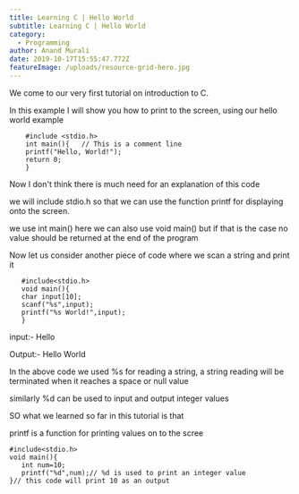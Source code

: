 ```yaml
---
title: Learning C | Hello World
subtitle: Learning C | Hello World
category:
  - Programming
author: Anand Murali
date: 2019-10-17T15:55:47.772Z
featureImage: /uploads/resource-grid-hero.jpg
---
```

We come to our very first tutorial on introduction to C.

In this example I will show you how to print to the screen, using our hello world example

```
    #include <stdio.h> 
    int main(){   // This is a comment line
    printf("Hello, World!");
    return 0;
    }
```

Now I don't think there is much need for an explanation of this code

we will include stdio.h so that we can use the function printf for displaying onto the screen.

we use int main() here we can also use void main() but if that is the case no value should be returned at the end of the program

Now let us consider another piece of code where we scan a string and print it

```
   #include<stdio.h>
   void main(){
   char input[10];
   scanf("%s",input);
   printf("%s World!",input);
   }
```

input:- Hello

Output:- Hello World

In the above code we used %s for reading a string, a string reading will be terminated when it reaches a space or null value

similarly %d can be used to input and output integer values

SO what we learned so far in this tutorial is that

printf is a function for printing values on to the scree

```
#include<stdio.h>
void main(){
   int num=10;
   printf("%d",num);// %d is used to print an integer value
}// this code will print 10 as an output
```
